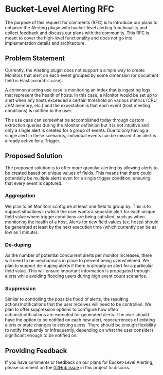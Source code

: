 # Bucket-Level Alerting RFC

The purpose of this request for comments (RFC) is to introduce our plans to enhance the Alerting plugin with bucket-level alerting functionality and collect feedback and discuss our plans with the community. This RFC is meant to cover the high-level functionality and does not go into implementation details and architecture.

## Problem Statement

Currently, the Alerting plugin does not support a simple way to create Monitors that alert on each event grouped by some dimension (or document field in Elasticsearch’s case).

A common alerting use case is monitoring an index that is ingesting logs that represent the health of hosts. In this case, a Monitor would be set up to alert when any hosts exceeded a certain threshold on various metrics (CPU, JVM memory, etc.) and the expectation is that each event (host meeting conditions) is notified to the user.

This use case can somewhat be accomplished today through custom extraction queries during the Monitor definition but it is not intuitive and only a single alert is created for a group of events. Due to only having a single alert in these scenarios, individual events can be missed if an alert is already active for a Trigger.

## Proposed Solution

The proposed solution is to offer more granular alerting by allowing alerts to be created based on unique values of fields. This means that there could potentially be multiple alerts even for a single trigger condition, ensuring that every event is captured.

### Aggregation

We plan to let Monitors configure at least one field to group by. This is to support situations in which the user wants a separate alert for each unique field value where trigger conditions are being satisfied, such as when monitoring the health of a host. Alerts for new field values (ex. hosts) should be generated at least by the next execution time (which currently can be as low as 1 minute).

### De-duping

As the number of potential concurrent alerts per monitor increases, there will need to be mechanisms in place to prevent being overwhelmed. We plan to support de-duping alerts if there is already an alert for a particular field value. This will ensure important information is propagated through alerts while avoiding flooding users during high event count scenarios.

### Suppression

Similar to controlling the possible flood of alerts, the resulting actions/notifications that the user receives will need to be controlled. We plan to offer suppression options to configure how often actions/notifications are executed for generated alerts. The user should have the option to be notified on each new alert, reoccurrences of existing alerts or state changes to existing alerts. There should be enough flexibility to notify frequently or infrequently, depending on what the user considers significant enough to be notified on. 

## Providing Feedback

If you have comments or feedback on our plans for Bucket-Level Alerting, please comment on the [GitHub issue](https://github.com/opensearch-project/alerting/issues/86) in this project to discuss.

